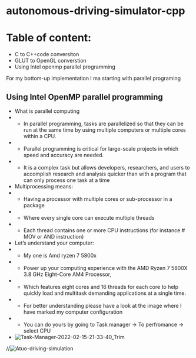 # autonomous-driving-simulator-cpp

# Table of content:
  * C to C++code conversiton
  * GLUT to OpenGL converstion
  * Using Intel openmp parallel programming 

  For my bottom-up implementation I ma starting with parallel programing 

## Using Intel OpenMP parallel programming 
  * What is parallel computing 
  * - In parallel programming, tasks are parallelized so that they can be run at the same time by using multiple computers or multiple cores within a CPU. 
  * - Parallel programming is critical for large-scale projects in which speed and accuracy are needed. 
  * - It is a complex task but allows developers, researchers, and users to accomplish research and analysis quicker than with a program that can only process one task at a time
  * Multiprocessing means: 
  * - Having a processor with multiple cores or sub-processor in a package 
  * - Where every single core can execute multiple threads
  * - Each thread contains one or more CPU instructions (for instance # MOV  or AND instruction) 
  * Let’s understand your computer: 
  *  - My one is Amd ryzen 7 5800x
  *  - Power up your computing experience with the AMD Ryzen 7 5800X 3.8 GHz Eight-Core AM4 Processor,
  *  - Which features eight cores and 16 threads for each core to help quickly load and multitask demanding applications at a single time.
  *  - For better understanding please have a look at the image where I have marked my computer configuration 
  *  - You can do yours by going to Task manager -> To perfromance -> select CPU
  *   ![Task-Manager-2022-02-15-21-33-40_Trim](https://user-images.githubusercontent.com/8930208/154147802-146864c8-a397-4d40-ab79-38642d34b079.gif)


//![Atuo-driving-simulation](https://user-images.githubusercontent.com/8930208/153515218-fe22adc0-15c6-4c91-9600-054bcbf25890.gif)

